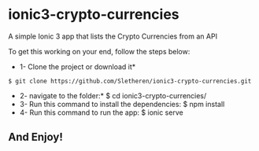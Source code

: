# ionic3-crypto-currencies
A simple Ionic 3 app that lists the Crypto Currencies from an API

To get this working on your end, follow the steps below:
* 1- Clone the project or download it*
```Using Git CLI
$ git clone https://github.com/Sletheren/ionic3-crypto-currencies.git
```
* 2- navigate to the folder:*
$ cd ionic3-crypto-currencies/
* 3- Run this command to install the dependencies: 
$ npm install
* 4- Run this command to run the app: 
$ ionic serve

## And Enjoy!
